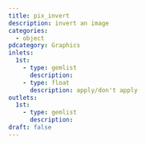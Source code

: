 ```yaml
---
title: pix_invert
description: invert an image
categories:
  - object
pdcategory: Graphics
inlets:
  1st:
    - type: gemlist
      description:
    - type: float
      description: apply/don't apply
outlets:
  1st:
    - type: gemlist
      description:
draft: false
---
```

